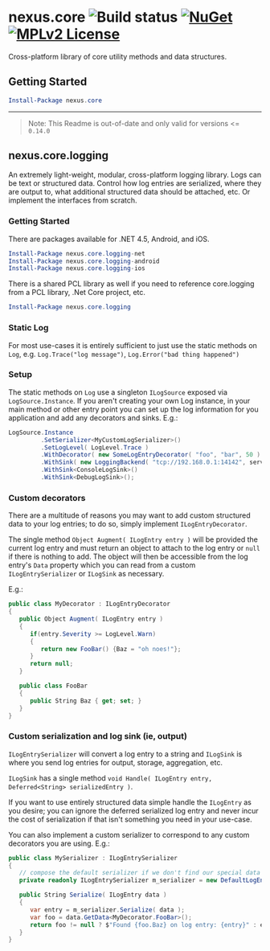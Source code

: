 # nexus.core ![Build status](https://img.shields.io/vso/build/nexussays/ebc6aafa-2931-41dc-b030-7f1eff5a28e5/4.svg?style=flat-square) [![NuGet](https://img.shields.io/nuget/v/nexus.core.svg?style=flat-square)](https://www.nuget.org/packages/nexus.core) [![MPLv2 License](https://img.shields.io/badge/license-MPLv2-blue.svg?style=flat-square)](https://www.mozilla.org/MPL/2.0/)

Cross-platform library of core utility methods and data structures.

## Getting Started

```powershell
Install-Package nexus.core
```

---

> Note: This Readme is out-of-date and only valid for versions <= `0.14.0`

## nexus.core.logging

An extremely light-weight, modular, cross-platform logging library. Logs can be text or structured data. Control how log entries are serialized, where they are output to, what additional structured data should be attached, etc. Or implement the interfaces from scratch.

### Getting Started

There are packages available for .NET 4.5, Android, and iOS.

```powershell
Install-Package nexus.core.logging-net
Install-Package nexus.core.logging-android
Install-Package nexus.core.logging-ios
```

There is a shared PCL library as well if you need to reference core.logging from a PCL library, .Net Core project, etc.

```powershell
Install-Package nexus.core.logging
```

### Static Log

For most use-cases it is entirely sufficient to just use the static methods on `Log`, e.g. `Log.Trace("log message")`, `Log.Error("bad thing happened")`

### Setup

The static methods on `Log` use a singleton `ILogSource` exposed via `LogSource.Instance`. If you aren't creating your own Log instance, in your main method or other entry point you can set up the log information for you application and add any decorators and sinks. E.g.:
```c#
LogSource.Instance
         .SetSerializer<MyCustomLogSerializer>()
         .SetLogLevel( LogLevel.Trace )
         .WithDecorator( new SomeLogEntryDecorator( "foo", "bar", 50 )
         .WithSink( new LoggingBackend( "tcp://192.168.0.1:14142", serverKey ) )
         .WithSink<ConsoleLogSink>()
         .WithSink<DebugLogSink>();
```

### Custom decorators

There are a multitude of reasons you may want to add custom structured data to your log entries; to do so, simply implement `ILogEntryDecorator`.

The single method `Object Augment( ILogEntry entry )` will be provided the current log entry and must return an object to attach to the log entry or `null` if there is nothing to add. The object will then be accessible from the log entry's `Data` property which you can read from a custom `ILogEntrySerializer` or `ILogSink` as necessary.

E.g.:
```c#
public class MyDecorator : ILogEntryDecorator
{
   public Object Augment( ILogEntry entry )
   {
      if(entry.Severity >= LogLevel.Warn)
      {
         return new FooBar() {Baz = "oh noes!"};
      }
      return null;
   }

   public class FooBar
   {
      public String Baz { get; set; }
   }
}
```

### Custom serialization and log sink (ie, output)

`ILogEntrySerializer` will convert a log entry to a string and `ILogSink` is where you send log entries for output, storage, aggregation, etc.

`ILogSink` has a single method `void Handle( ILogEntry entry, Deferred<String> serializedEntry )`.

If you want to use entirely structured data simple handle the `ILogEntry` as you desire; you can ignore the deferred serialized log entry and never incur the cost of serialization if that isn't something you need in your use-case.

You can also implement a custom serializer to correspond to any custom decorators you are using.
E.g.:
```c#
public class MySerializer : ILogEntrySerializer
{
   // compose the default serializer if we don't find our special data attached
   private readonly ILogEntrySerializer m_serializer = new DefaultLogEntrySerializer();

   public String Serialize( ILogEntry data )
   {
      var entry = m_serializer.Serialize( data );
      var foo = data.GetData<MyDecorator.FooBar>();
      return foo != null ? $"Found {foo.Baz} on log entry: {entry}" : entry;
   }
}
```
